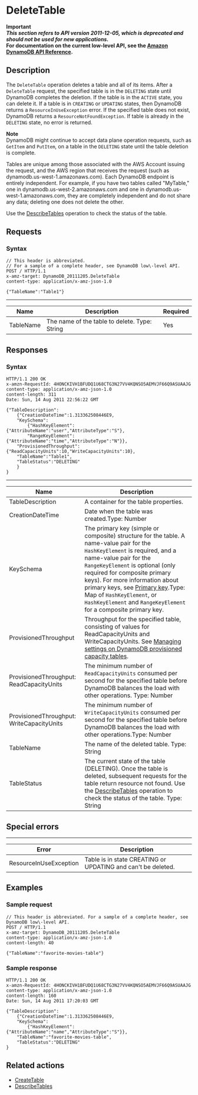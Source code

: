 # DeleteTable<a name="API_DeleteTable_v20111205"></a>

**Important**  
***This section refers to API version 2011\-12\-05, which is deprecated and should not be used for new applications\.***  
 **For documentation on the current low\-level API, see the [Amazon DynamoDB API Reference](https://docs.aws.amazon.com/amazondynamodb/latest/APIReference/)\.**

## Description<a name="API_DeleteTable_Description"></a>

The `DeleteTable` operation deletes a table and all of its items\. After a `DeleteTable` request, the specified table is in the `DELETING` state until DynamoDB completes the deletion\. If the table is in the `ACTIVE` state, you can delete it\. If a table is in `CREATING` or `UPDATING` states, then DynamoDB returns a `ResourceInUseException` error\. If the specified table does not exist, DynamoDB returns a `ResourceNotFoundException`\. If table is already in the `DELETING` state, no error is returned\. 

**Note**  
DynamoDB might continue to accept data plane operation requests, such as `GetItem` and `PutItem`, on a table in the `DELETING` state until the table deletion is complete\.

Tables are unique among those associated with the AWS Account issuing the request, and the AWS region that receives the request \(such as dynamodb\.us\-west\-1\.amazonaws\.com\)\. Each DynamoDB endpoint is entirely independent\. For example, if you have two tables called "MyTable," one in dynamodb\.us\-west\-2\.amazonaws\.com and one in dynamodb\.us\-west\-1\.amazonaws\.com, they are completely independent and do not share any data; deleting one does not delete the other\.

Use the [DescribeTables](API_DescribeTables_v20111205.md) operation to check the status of the table\. 

## Requests<a name="API_DeleteTable_RequestParameters"></a>

### Syntax<a name="API_DeleteTable_RequestParameters.syntax"></a>

```
// This header is abbreviated. 
// For a sample of a complete header, see DynamoDB low\-level API.
POST / HTTP/1.1 
x-amz-target: DynamoDB_20111205.DeleteTable 
content-type: application/x-amz-json-1.0

{"TableName":"Table1"}
```


****  

|  Name  |  Description  |  Required | 
| --- | --- | --- | 
|  TableName  |   The name of the table to delete\.   Type: String   |  Yes  | 

## Responses<a name="API_DeleteTable_CommonResponseElements"></a>

### Syntax<a name="API_DeleteTable_CommonResponseElements.syntax"></a>

```
HTTP/1.1 200 OK
x-amzn-RequestId: 4HONCKIVH1BFUDQ1U68CTG3N27VV4KQNSO5AEMVJF66Q9ASUAAJG
content-type: application/x-amz-json-1.0
content-length: 311
Date: Sun, 14 Aug 2011 22:56:22 GMT

{"TableDescription":
    {"CreationDateTime":1.313362508446E9,
    "KeySchema":
        {"HashKeyElement":{"AttributeName":"user","AttributeType":"S"},
        "RangeKeyElement":{"AttributeName":"time","AttributeType":"N"}},
    "ProvisionedThroughput":{"ReadCapacityUnits":10,"WriteCapacityUnits":10},
    "TableName":"Table1",
    "TableStatus":"DELETING"
    }
}
```


****  

|  Name  |  Description  | 
| --- | --- | 
| TableDescription  | A container for the table properties\. | 
| CreationDateTime | Date when the table was created\.Type: Number  | 
| KeySchema  | The primary key \(simple or composite\) structure for the table\. A name\-value pair for the `HashKeyElement` is required, and a name\-value pair for the `RangeKeyElement` is optional \(only required for composite primary keys\)\. For more information about primary keys, see [Primary key](HowItWorks.CoreComponents.md#HowItWorks.CoreComponents.PrimaryKey)\.Type: Map of `HashKeyElement`, or `HashKeyElement` and `RangeKeyElement` for a composite primary key\. | 
| ProvisionedThroughput  | Throughput for the specified table, consisting of values for ReadCapacityUnits and WriteCapacityUnits\. See [Managing settings on DynamoDB provisioned capacity tables](ProvisionedThroughput.md)\. | 
| ProvisionedThroughput: ReadCapacityUnits |  The minimum number of `ReadCapacityUnits` consumed per second for the specified table before DynamoDB balances the load with other operations\. Type: Number  | 
| ProvisionedThroughput: WriteCapacityUnits | The minimum number of `WriteCapacityUnits` consumed per second for the specified table before DynamoDB balances the load with other operations\.Type: Number  | 
|  TableName  |  The name of the deleted table\. Type: String   | 
|  TableStatus  | The current state of the table \(DELETING\)\. Once the table is deleted, subsequent requests for the table return resource not found\. Use the [DescribeTables](API_DescribeTables_v20111205.md) operation to check the status of the table\. Type: String | 

## Special errors<a name="API_DeleteTable_SpecialErrors"></a>


****  

|  Error  |  Description  | 
| --- | --- | 
|  ResourceInUseException  |  Table is in state CREATING or UPDATING and can't be deleted\.  | 

## Examples<a name="API_DeleteTable_Examples"></a>

### Sample request<a name="API_DeleteTable_Examples_Request"></a>

```
// This header is abbreviated. For a sample of a complete header, see DynamoDB low\-level API.
POST / HTTP/1.1 
x-amz-target: DynamoDB_20111205.DeleteTable
content-type: application/x-amz-json-1.0
content-length: 40

{"TableName":"favorite-movies-table"}
```

### Sample response<a name="API_DeleteTable_Examples_Response"></a>

```
HTTP/1.1 200 OK
x-amzn-RequestId: 4HONCKIVH1BFUDQ1U68CTG3N27VV4KQNSO5AEMVJF66Q9ASUAAJG
content-type: application/x-amz-json-1.0
content-length: 160
Date: Sun, 14 Aug 2011 17:20:03 GMT

{"TableDescription":
    {"CreationDateTime":1.313362508446E9,
    "KeySchema":
        {"HashKeyElement":{"AttributeName":"name","AttributeType":"S"}},
    "TableName":"favorite-movies-table",
    "TableStatus":"DELETING"
}
```

## Related actions<a name="API_DeleteTable_Related_Actions"></a>
+  [CreateTable](API_CreateTable_v20111205.md) 
+  [DescribeTables](API_DescribeTables_v20111205.md) 